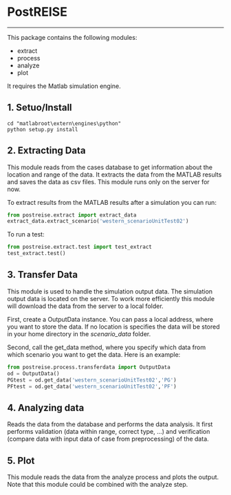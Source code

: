 # PostREISE
---

This package contains the following modules:
  * extract
  * process
  * analyze
  * plot
  
It requires the Matlab simulation engine.

## 1. Setuo/Install
```
cd "matlabroot\extern\engines\python"
python setup.py install
```

## 2. Extracting Data
This module reads from the cases database to get information about the location and range of the data. It extracts the data from the MATLAB results and saves the data as csv files. This module runs only on the server for now.

To extract results from the MATLAB results after a simulation you can run:
```python
from postreise.extract import extract_data
extract_data.extract_scenario('western_scenarioUnitTest02')
```
To run a test:
```python
from postreise.extract.test import test_extract
test_extract.test()
```

## 3. Transfer Data
This module is used to handle the simulation output data. 
The simulation output data is located on the server.
To work more efficiently this module will download the data from the server
to a local folder.

First, create a OutputData instance. You can pass a local address, where you
want to store the data. If no location is specifies the data will be stored in
your home directory in the *scenario_data* folder.

Second, call the get_data method, where you specify which data from which 
scenario you want to get the data. Here is an example:
```python
from postreise.process.transferdata import OutputData
od = OutputData()
PGtest = od.get_data('western_scenarioUnitTest02','PG')
PFtest = od.get_data('western_scenarioUnitTest02','PF')
``` 

## 4. Analyzing data 
Reads the data from the database and performs the data analysis. It first performs validation (data within range, correct type, ...) and verification (compare data with input data of case from preprocessing) of the data.


## 5. Plot
This module reads the data from the analyze process and plots the output. Note that this module could be combined with the analyze step.